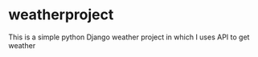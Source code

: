 # weatherproject
This is a simple python Django weather project in which I uses API to get weather 
